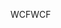 <span data-ttu-id="c951c-101">WCF</span><span class="sxs-lookup"><span data-stu-id="c951c-101">WCF</span></span>